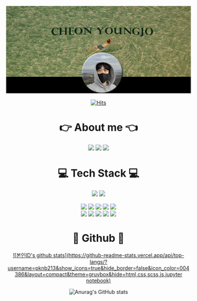 <div align="center">

  <img src="https://github.com/pknb213/pknb213/blob/main/new1.png">

  [![Hits](https://hits.seeyoufarm.com/api/count/incr/badge.svg?url=https%3A%2F%2Fgithub.com%2Fpknb213&count_bg=%2325B27B&title_bg=%231B5E3D&icon=github.svg&icon_color=%23FFFFFF&title=Welcome&edge_flat=false)](https://hits.seeyoufarm.com)

  # 👉 About me 👈

  <a href="https://www.instagram.com/cheonyj" target="_blank"><img src="https://img.shields.io/badge/Instagram-ff69b4?style=flat&logo=Instagram&logoColor=ffffff" height=50px/></a>
  <a href="https://www.notion.so/youngjo/f4fe084fe6554b5fbc0fa230f792fef6" target="_blank"><img src="https://img.shields.io/badge/Notion-inactive?style=flat&logo=Notion&logoColor=ffffff" height=50px/></a>
  <a href="mailto:pknb213@naver.com" target="_blank"><img src="https://img.shields.io/badge/E--mail-green?style=flat&logo=Naver&logoColor=ffffff" height=50px/></a>

  # 💻 Tech Stack 💻
  
 <img src="https://img.shields.io/badge/Back--End Developer-red?style=flat" height=30px/>
 <img src="https://img.shields.io/badge/Data Engineer-red?style=flat" height=30px/>
 </br>
 </br>

 <img src="https://img.shields.io/badge/Python-blue?style=flat&logo=Python&logoColor=ffffff" height=30px/>
 <img src="https://img.shields.io/badge/Kotlin-blueviolet?style=flat&logo=Kotlin&logoColor=ffffff" height=30px/>
 <img src="https://img.shields.io/badge/FastAPI-success?style=flat&logo=FastAPI&logoColor=ffffff" height=30px/>
 <img src="https://img.shields.io/badge/Mongo-success?style=flat&logo=MongoDB&logoColor=ffffff" height=30px/>   
 <img src="https://img.shields.io/badge/Reactor-brightgreen?style=flat&logo=React&logoColor=ffffff" height=30px/>
 </br>
  
 <img src="https://img.shields.io/badge/Elastic Stack-yellow?style=flat&logo=ElasticStack&logoColor=ffffff" height=30px/>
 <img src="https://img.shields.io/badge/Kafka-blueviolet?style=flat&logo=ApacheKafka&logoColor=ffffff" height=30px/>
 <img src="https://img.shields.io/badge/Spark-important?style=flat&logo=ApacheSpark&logoColor=ffffff" height=30px/>
 <img src="https://img.shields.io/badge/HDFS-green?style=flat&logo=ApacheHadoop&logoColor=ffffff" height=30px/>
 <img src="https://img.shields.io/badge/AWS-orange?style=flat&logo=AmazonAWS&logoColor=ffffff" height=30px/>
  
  # 🤔 Github 🤔

  [![본인ID's github stats](https://github-readme-stats.vercel.app/api/top-langs/?username=pknb213&show_icons=true&hide_border=false&icon_color=004386&layout=compact&theme=gruvbox&hide=html,css,scss,js,jupyter notebook)](https://github.com/pknb213)
  
  ![Anurag's GitHub stats](https://github-readme-stats.vercel.app/api?username=pknb213&show_icons=true&count_private=true&theme=gruvbox&hide=prs,issues,contribs&width=100px)
 
</div>
<!--
**pknb213/pknb213** is a ✨ _special_ ✨ repository because its `README.md` (this file) appears on your GitHub profile.

Here are some ideas to get you started:

- 🔭 I’m currently working on ...
- 🌱 I’m currently learning ...
- 👯 I’m looking to collaborate on ...
- 🤔 I’m looking for help with ...
- 💬 Ask me about ...
- 📫 How to reach me: ...
- 😄 Pronouns: ...
- ⚡ Fun fact
-->

